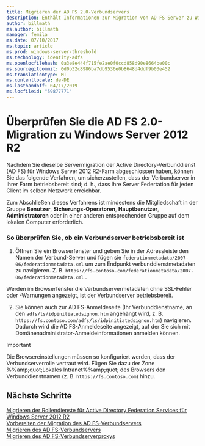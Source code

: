 ```yaml
---
title: Migrieren der AD FS 2.0-Verbundservers
description: Enthält Informationen zur Migration von AD FS-Server zu Windows Server 2012 R2.
author: billmath
ms.author: billmath
manager: femila
ms.date: 07/10/2017
ms.topic: article
ms.prod: windows-server-threshold
ms.technology: identity-adfs
ms.openlocfilehash: 0a3e8e444f715fe2ae0f0ccd858d90e8664be00c
ms.sourcegitcommit: 0d0b32c8986ba7db9536e0b8648d4ddf9b03e452
ms.translationtype: MT
ms.contentlocale: de-DE
ms.lasthandoff: 04/17/2019
ms.locfileid: "59877771"
---
```

# <a name="verify-the-ad-fs-20-migration-to-windows-server-2012-r2"></a>Überprüfen Sie die AD FS 2.0-Migration zu Windows Server 2012 R2

Nachdem Sie dieselbe Servermigration der Active Directory-Verbunddienst (AD FS) für Windows Server 2012 R2-Farm abgeschlossen haben, können Sie das folgende Verfahren, um sicherzustellen, dass der Verbundserver in Ihrer Farm betriebsbereit sind; d. h., dass Ihre Server Federtation für jeden Client im selben Netzwerk erreichbar.  
  
Zum Abschließen dieses Verfahrens ist mindestens die Mitgliedschaft in der Gruppe **Benutzer**, **Sicherungs-Operatoren**, **Hauptbenutzer**, **Administratoren** oder in einer anderen entsprechenden Gruppe auf dem lokalen Computer erforderlich.
  
### <a name="to-verify-that-a-federation-server-is-operational"></a>So überprüfen Sie, ob ein Verbundserver betriebsbereit ist  
  
1.  Öffnen Sie ein Browserfenster und geben Sie in der Adressleiste den Namen der Verbund-Server und fügen sie `federationmetadata/2007-06/federationmetadata.xml` um zum Endpunkt verbunddienstmetadaten zu navigieren. Z. B. `https://fs.contoso.com/federationmetadata/2007-06/federationmetadata.xml` .  
  
Werden im Browserfenster die Verbundservermetadaten ohne SSL-Fehler oder -Warnungen angezeigt, ist der Verbundserver betriebsbereit.  
  
2.  Sie können auch zur AD FS-Anmeldeseite (Ihr Verbunddienstname, an den `adfs/ls/idpinitiatedsignon.htm` angehängt wird, z. B. `https://fs.contoso.com/adfs/ls/idpinitiatedsignon.htm`) navigieren.  Dadurch wird die AD FS-Anmeldeseite angezeigt, auf der Sie sich mit Domänenadministrator-Anmeldeinformationen anmelden können.  
  
> [!IMPORTANT]
>  Die Browsereinstellungen müssen so konfiguriert werden, dass der Verbundserverrolle vertraut wird. Fügen Sie dazu der Zone %%amp;quot;Lokales Intranet%%amp;quot; des Browsers den Verbunddienstnamen (z. B. `https://fs.contoso.com`) hinzu.  
  
## <a name="next-steps"></a>Nächste Schritte
 [Migrieren der Rollendienste für Active Directory Federation Services für Windows Server 2012 R2](migrate-ad-fs-service-role-to-windows-server-r2.md)   
 [Vorbereiten der Migration des AD FS-Verbundservers](prepare-migrate-ad-fs-server-r2.md)  
 [Migrieren des AD FS-Verbundservers](migrate-ad-fs-fed-server-r2.md)   
 [Migrieren des AD FS-Verbundserverproxys](migrate-fed-server-proxy-r2.md)   
